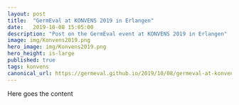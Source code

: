 ```yaml
---
layout: post
title:  "GermEval at KONVENS 2019 in Erlangen"
date:   2019-10-08 15:05:00
description: "Post on the GermEval event at KONVENS 2019 in Erlangen"
image: img/Konvens2019.png
hero_image: img/Konvens2019.png
hero_height: is-large
published: true
tags: konvens
canonical_url: https://germeval.github.io/2019/10/08/germeval-at-konvens-2019.html
---
```



Here goes the content
